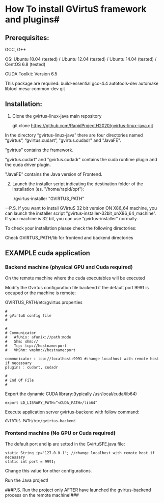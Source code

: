 # How To install GVirtuS framework and plugins#
## Prerequisites: ##
GCC, G++

OS: Ubuntu 10.04 (tested) / Ubuntu 12.04 (tested) / Ubuntu 14.04 (tested)  / CentOS 6.8 (tested)

CUDA Toolkit: Version 6.5

This package are required:
    build-essential
    gcc-4.4
    autotools-dev
    automake
    libtool
    mesa-common-dev
    git

## Installation: ##
1) Clone the gvirtus-linux-java main repository

    git clone https://github.com/RapidProjectH2020/gvirtus-linux-java.git

In the directory “gvirtus-linux-java” there are four directories named “gvirtus”, “gvirtus.cudart”, "gvirtus.cudadr" and "JavaFE".

“gvirtus” contains the framework.

“gvirtus.cudart” and "gvirtus.cudadr" contains the cuda runtime plugin and the cuda driver plugin.

"JavaFE" contains the Java version of Frontend.

2) Launch the installer script indicating the destination folder of the installation (es. "/home/rapid/opt"):

    ./gvirtus-installer "GVIRTUS_PATH"

--P.S. If you want to install GVirtuS 32 bit version ON X86_64 machine, you can launch the installer script "gvirtus-installer-32bit_onX86_64_machine". If your machine is 32 bit, you can use "gvirtus-installer" normally.

To check your installation please check the following directories:

Check GVIRTUS_PATH/lib for frontend and backend directories


## EXAMPLE cuda application ##

### Backend machine (physical GPU and Cuda required) ###

On the remote machine where the cuda executables will be executed

Modify the Gvirtus configuration file backend if the default port 9991 is occuped or the machine is remote:

GVIRTUS_PATH/etc/gvirtus.properties

    #
    # gVirtuS config file
    #
    
    #
    # Communicator
    #   AfUnix: afunix://path:mode
    #   Shm: shm://
    #   Tcp: tcp://hostname:port
    #   VMShm: vmshm://hostname:port
    
    communicator : tcp://localhost:9991 #change localhost with remote host if necessary
    plugins : cudart, cudadr
    
    #
    # End Of File
    #


Export the dynamic CUDA library:(typically /usr/local/cuda/lib64)

    export LD_LIBRARY_PATH=”<CUDA_PATH>/lib64” 

Execute application server gvirtus-backend with follow command:

    GVIRTUS_PATH/bin/gvirtus-backend

### Frontend machine (No GPU or Cuda required) ###

The default port and ip are setted in the GvirtuSFE.java file:
    
    static String ip="127.0.0.1"; //change localhost with remote host if necessary
    static int port = 9991;
    
Change this value for other configurations.

Run the Java project!

###P.S. Run the project only AFTER have launched the gvirtus-backend process on the remote machine!###

